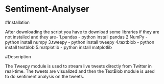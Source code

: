 # Sentiment-Analyser

#Installation

After downloading the script you have to download some libraries if they are not installed and they are-
1.pandas     - python install pandas
2.NumPy      - python install numpy
3.tweepy     - python install tweepy
4.textblob   - python install textblob
5.matplotlib - python install matplotlib

#Description

The Tweepy module is used to stream live tweets directly from Twitter in real-time. The tweets are visualized and then the TextBlob module is used to do sentiment analysis on the tweets.
